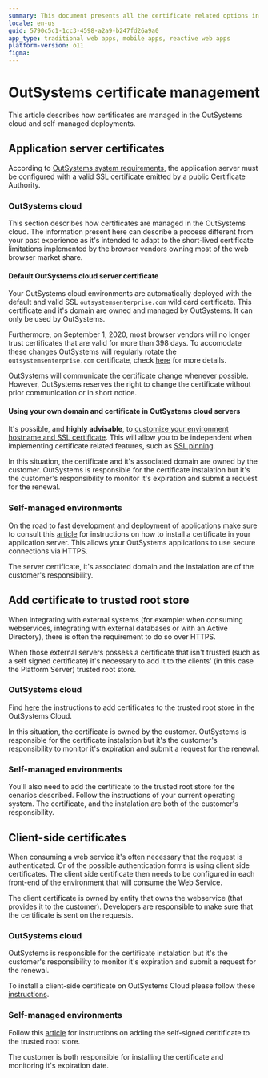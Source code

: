 ```yaml
---
summary: This document presents all the certificate related options in OutSystems. It also clarifies on certificate ownership and responsibilities.
locale: en-us
guid: 5790c5c1-1cc3-4598-a2a9-b247fd26a9a0
app_type: traditional web apps, mobile apps, reactive web apps
platform-version: o11
figma:
---
```


# OutSystems certificate management

This article describes how certificates are managed in the OutSystems cloud and self-managed deployments.

## Application server certificates

According to [OutSystems system requirements](https://success.outsystems.com/Documentation/11/Setting_Up_OutSystems/OutSystems_system_requirements), the application server must be configured with a valid SSL certificate emitted by a public Certificate Authority.

### OutSystems cloud

This section describes how certificates are managed in the OutSystems cloud. The information present here can describe a process different from your past experience as it's intended to adapt to the short-lived certificate limitations implemented by the browser vendors owning most of the web browser market share.

#### Default OutSystems cloud server certificate

Your OutSystems cloud environments are automatically deployed with the default and valid SSL `outsystemsenterprise.com` wild card certificate. This certificate and it's domain are owned and managed by OutSystems. It can only be used by OutSystems.

Furthermore, on September 1, 2020, most browser vendors will no longer trust certificates that are valid for more than 398 days. To accomodate these changes OutSystems will regularly rotate the `outsystemsenterprise.com` certificate, check [here](https://success.outsystems.com/Support/Security/OutSystems_Cloud_certificate_rotation) for more details.

<div class="warning" markdown="1">

OutSystems will communicate the certificate change whenever possible. However, OutSystems reserves the right to change the certificate without prior communication or in short notice.

</div>

#### Using your own domain and certificate in OutSystems cloud servers

It's possible, and **highly advisable**, to [customize your environment hostname and SSL certificate](https://success.outsystems.com/Support/Enterprise_Customers/Installation/Enable_Custom_SSL_Domain_In_OutSystems_PaaS). This will allow you to be independent when implementing certificate related features, such as [SSL pinning](https://www.outsystems.com/forge/Component_Documentation.aspx?ProjectId=1873&ProjectName=ssl-pinning-plugin). 

In this situation, the certificate and it's associated domain are owned by the customer. OutSystems is responsible for the certificate instalation but it's the customer's responsibility to monitor it's expiration and submit a request for the renewal.

### Self-managed environments

On the road to fast development and deployment of applications make sure to consult this [article](https://success.outsystems.com/Support/Enterprise_Customers/Installation/How_to_install_an_SSL_Certificate_for_the_OutSystems_platform) for instructions on how to install a certificate in your application server. This allows your OutSystems applications to use secure connections via HTTPS.

The server certificate, it's associated domain and the instalation are of the customer's responsibility.

## Add certificate to trusted root store

When integrating with external systems (for example: when consuming webservices, integrating with external databases or with an Active Directory), there is often the requirement to do so over HTTPS.

When those external servers possess a certificate that isn't trusted (such as a self signed certificate) it's necessary to add it to the clients' (in this case the Platform Server) trusted root store. 

### OutSystems cloud

Find [here](https://success.outsystems.com/Support/Enterprise_Customers/Maintenance_and_Operations/Add_certificate_to_trusted_root_store_in_OutSystems_cloud) the instructions to add certificates to the trusted root store in the OutSystems Cloud.

In this situation, the certificate is owned by the customer. OutSystems is responsible for the certificate instalation but it's the customer's responsibility to monitor it's expiration and submit a request for the renewal.

### Self-managed environments

You'll also need to add the certificate to the trusted root store for the cenarios described. Follow the instructions of your current operating system.
The certificate, and the instalation are both of the customer's responsibility.


## Client-side certificates

When consuming a web service it's often necessary that the request is authenticated. Or of the possible authentication forms is using client side certificates. The client side certificate then needs to be configured in each front-end of the environment that will consume the Web Service. 

The client certificate is owned by entity that owns the webservice (that provides it to the customer). Developers are responsible to make sure that the certificate is sent on the requests.

### OutSystems cloud

OutSystems is responsible for the certificate instalation but it's the customer's responsibility to monitor it's expiration and submit a request for the renewal. 

To install a client-side certificate on OutSystems Cloud please follow these [instructions](https://success.outsystems.com/Support/Enterprise_Customers/Maintenance_and_Operations/Requesting_to_install_client-side_certificates_on_OutSystems_cloud).

### Self-managed environments

Follow this [article](https://success.outsystems.com/Support/Enterprise_Customers/Installation/Add_self_signed_certificate_to_trusted_root_store_on_OutSystems) for instructions on adding the self-signed ceritificate to the trusted root store.

The customer is both responsible for installing the certificate and monitoring it's expiration date.


